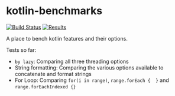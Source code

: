 # kotlin-benchmarks

[![Build Status](https://travis-ci.org/pablisco/kotlin-benchmarks.svg?branch=master)](https://travis-ci.org/pablisco/kotlin-benchmarks)
[![Results](https://img.shields.io/badge/JMH-Results-green.svg)](https://pablisco.com/kotlin-benchmarks/)

A place to bench kotlin features and their options.

Tests so far:

 - `by lazy`: Comparing all three threading options
 - String formatting: Comparing the various options available to concatenate and format strings
 - For Loop: Comparing `for(i in range)`, `range.forEach {  }` and `range.forEachIndexed {}`
